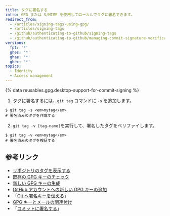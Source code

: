 ```yaml
---
title: タグに署名する
intro: GPG または S/MIME を使用してローカルでタグに署名できます。
redirect_from:
  - /articles/signing-tags-using-gpg/
  - /articles/signing-tags
  - /github/authenticating-to-github/signing-tags
  - /github/authenticating-to-github/managing-commit-signature-verification/signing-tags
versions:
  fpt: '*'
  ghes: '*'
  ghae: '*'
  ghec: '*'
topics:
  - Identity
  - Access management
---
```


{% data reusables.gpg.desktop-support-for-commit-signing %}

1. タグに署名するには、`git tag` コマンドに `-s` を追加します。
  ```shell
  $ git tag -s <em>mytag</em>
  # 署名済みのタグを作成する
  ```
2. `git tag -v [tag-name]`を実行して、署名したタグをベリファイします。
  ```shell
  $ git tag -v <em>mytag</em>
  # 署名済みのタグを検証する
  ```

## 参考リンク

- [リポジトリのタグを表示する](/articles/viewing-your-repositorys-tags)
- [既存の GPG キーのチェック](/articles/checking-for-existing-gpg-keys)
- [新しい GPG キーの生成](/articles/generating-a-new-gpg-key)
- [GitHub アカウントへの新しい GPG キーの追加](/articles/adding-a-new-gpg-key-to-your-github-account)
- 「[Git へ署名キーを伝える](/articles/telling-git-about-your-signing-key)」
- [GPG キーとメールの関連付け](/articles/associating-an-email-with-your-gpg-key)
- 「[コミットに署名する](/articles/signing-commits)」
